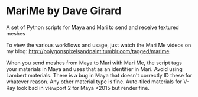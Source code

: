 MariMe by Dave Girard
=====================

A set of Python scripts for Maya and Mari to send and receive textured meshes

To view the various workflows and usage, just watch the Mari Me videos on my blog: http://polygonspixelsandpaint.tumblr.com/tagged/marime

When you send meshes from Maya to Mari with Mari Me, the script tags your materials in Maya and uses that as an identifier in Mari. Avoid using Lambert materials. There is a bug in Maya that doesn't correctly ID these for whatever reason. Any other material type is fine. Auto-tiled materials for V-Ray look bad in viewport 2 for Maya <2015 but render fine. 
